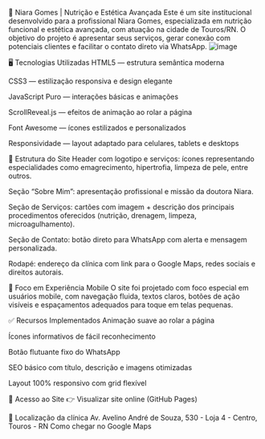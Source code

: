 🌿 Niara Gomes | Nutrição e Estética Avançada
Este é um site institucional desenvolvido para a profissional Niara Gomes, especializada em nutrição funcional e estética avançada, com atuação na cidade de Touros/RN. O objetivo do projeto é apresentar seus serviços, gerar conexão com potenciais clientes e facilitar o contato direto via WhatsApp.
![image](https://github.com/user-attachments/assets/009a3c3c-1d39-4020-998f-281e677c491d)

🖥️ Tecnologias Utilizadas
HTML5 — estrutura semântica moderna

CSS3 — estilização responsiva e design elegante

JavaScript Puro — interações básicas e animações

ScrollReveal.js — efeitos de animação ao rolar a página

Font Awesome — ícones estilizados e personalizados

Responsividade — layout adaptado para celulares, tablets e desktops

📄 Estrutura do Site
Header com logotipo e serviços: ícones representando especialidades como emagrecimento, hipertrofia, limpeza de pele, entre outros.

Seção “Sobre Mim”: apresentação profissional e missão da doutora Niara.

Seção de Serviços: cartões com imagem + descrição dos principais procedimentos oferecidos (nutrição, drenagem, limpeza, microagulhamento).

Seção de Contato: botão direto para WhatsApp com alerta e mensagem personalizada.

Rodapé: endereço da clínica com link para o Google Maps, redes sociais e direitos autorais.

📱 Foco em Experiência Mobile
O site foi projetado com foco especial em usuários mobile, com navegação fluida, textos claros, botões de ação visíveis e espaçamentos adequados para toque em telas pequenas.

✅ Recursos Implementados
Animação suave ao rolar a página

Ícones informativos de fácil reconhecimento

Botão flutuante fixo do WhatsApp

SEO básico com título, descrição e imagens otimizadas

Layout 100% responsivo com grid flexível

🔗 Acesso ao Site
👉 Visualizar site online (GitHub Pages)

📍 Localização da clínica
Av. Avelino André de Souza, 530 - Loja 4 - Centro, Touros - RN
Como chegar no Google Maps
